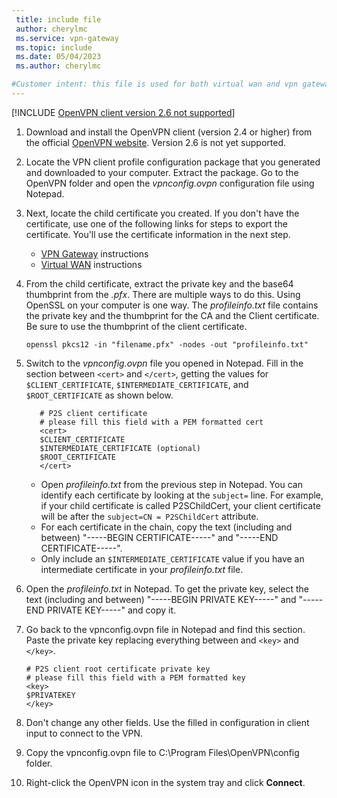 ```yaml
---
 title: include file
 author: cherylmc
 ms.service: vpn-gateway
 ms.topic: include
 ms.date: 05/04/2023
 ms.author: cherylmc

#Customer intent: this file is used for both virtual wan and vpn gateway articles.
---
```


[!INCLUDE [OpenVPN client version 2.6 not supported](vpn-gateway-vwan-open-vpn-client-version-unsupported.md)]

1. Download and install the OpenVPN client (version 2.4 or higher) from the official [OpenVPN website](https://openvpn.net/index.php/open-source/downloads.html). Version 2.6 is not yet supported.
1. Locate the VPN client profile configuration package that you generated and downloaded to your computer. Extract the package. Go to the OpenVPN folder and open the *vpnconfig.ovpn* configuration file using Notepad.
1. Next, locate the child certificate you created. If you don't have the certificate, use one of the following links for steps to export the certificate. You'll use the certificate information in the next step.

   * [VPN Gateway](../articles/vpn-gateway/vpn-gateway-certificates-point-to-site.md#clientexport) instructions
   * [Virtual WAN](../articles/virtual-wan/certificates-point-to-site.md#clientexport) instructions
1. From the child certificate, extract the private key and the base64 thumbprint from the *.pfx*. There are multiple ways to do this. Using OpenSSL on your computer is one way. The *profileinfo.txt* file contains the private key and the thumbprint for the CA and the Client certificate. Be sure to use the thumbprint of the client certificate.

   ```
   openssl pkcs12 -in "filename.pfx" -nodes -out "profileinfo.txt"
   ```
1. Switch to the *vpnconfig.ovpn* file you opened in Notepad. Fill in the section between `<cert>` and `</cert>`, getting the values for `$CLIENT_CERTIFICATE`, `$INTERMEDIATE_CERTIFICATE`, and `$ROOT_CERTIFICATE` as shown below.

   ```
      # P2S client certificate
      # please fill this field with a PEM formatted cert
      <cert>
      $CLIENT_CERTIFICATE
      $INTERMEDIATE_CERTIFICATE (optional)
      $ROOT_CERTIFICATE
      </cert>
      ```

   * Open *profileinfo.txt* from the previous step in Notepad. You can identify each certificate by looking at the `subject=` line. For example, if your child certificate is called P2SChildCert, your client certificate will be after the `subject=CN = P2SChildCert` attribute.
   * For each certificate in the chain, copy the text (including and between) "-----BEGIN CERTIFICATE-----" and "-----END CERTIFICATE-----".
   * Only include an  `$INTERMEDIATE_CERTIFICATE` value if you have an intermediate certificate in your *profileinfo.txt* file.
1. Open the *profileinfo.txt* in Notepad. To get the private key, select the text (including and between) "-----BEGIN PRIVATE KEY-----" and "-----END PRIVATE KEY-----" and copy it.
1. Go back to the vpnconfig.ovpn file in Notepad and find this section. Paste the private key replacing everything between and `<key>` and `</key>`.

   ```
   # P2S client root certificate private key
   # please fill this field with a PEM formatted key
   <key>
   $PRIVATEKEY
   </key>
   ```

1. Don't change any other fields. Use the filled in configuration in client input to connect to the VPN.
1. Copy the vpnconfig.ovpn file to C:\Program Files\OpenVPN\config folder.
1. Right-click the OpenVPN icon in the system tray and click **Connect**.
